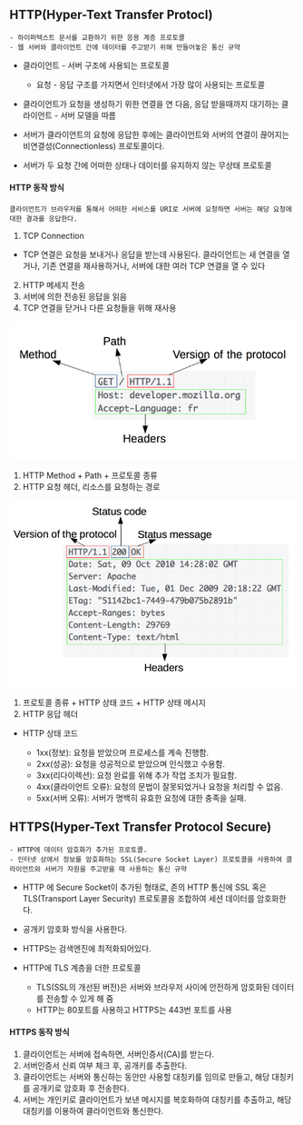 ## HTTP(Hyper-Text Transfer Protocl)

```
- 하이퍼텍스트 문서를 교환하기 위한 응용 계층 프로토콜
- 웹 서버와 클라이언트 간에 데이터를 주고받기 위해 만들어놓은 통신 규약
```

- 클라이언트 - 서버 구조에 사용되는 프로토콜
  - 요청 - 응답 구조를 가지면서 인터넷에서 가장 많이 사용되는 프로토콜

- 클라이언트가 요청을 생성하기 위한 연결을 연 다음, 응답 받을때까지 대기하는 클라이언트 - 서버 모델을 따름
- 서버가 클라이언트의 요청에 응답한 후에는 클라이언트와 서버의 연결이 끊어지는 비연결성(Connectionless) 프로토콜이다.
- 서버가 두 요청 간에 어떠한 상태나 데이터를 유지하지 않는 무상태 프로토콜


#### HTTP 동작 방식


```
클라이언트가 브라우저를 통해서 어떠한 서비스를 URI로 서버에 요청하면 서버는 해당 요청에 대한 결과를 응답한다.
```

1. TCP Connection
  - TCP 연결은 요청을 보내거나 응답을 받는데 사용된다. 클라이언트는 새 연결을 열거나, 기존 연결을 재사용하거나, 서버에 대한 여러 TCP 연결을 열 수 있다
2. HTTP 메세지 전송
3. 서버에 의한 전송된 응답을 읽음
4. TCP 연결을 닫거나 다른 요청들을 위해 재사용


<img src="../Assets/HTTPmessage.png">

1. HTTP Method + Path + 프로토콜 종류
2. HTTP 요청 헤더, 리소스를 요청하는 경로

<img src="../Assets/HTTPresponse.png">

1. 프로토콜 종류 + HTTP 상태 코드 + HTTP 상태 메시지
2. HTTP 응답 헤더

- HTTP 상태 코드

  - 1xx(정보): 요청을 받았으며 프로세스를 계속 진행함.
  - 2xx(성공): 요청을 성공적으로 받았으며 인식했고 수용함.
  - 3xx(리다이렉션): 요청 완료를 위해 추가 작업 조치가 필요함.
  - 4xx(클라이언트 오류): 요청의 문법이 잘못되었거나 요청을 처리할 수 없음.
  - 5xx(서버 오류): 서버가 명백히 유효한 요청에 대한 충족을 실패.

## HTTPS(Hyper-Text Transfer Protocol Secure)

```
- HTTP에 데이터 암호화가 추가된 프로토콜.
- 인터넷 상에서 정보를 암호화하는 SSL(Secure Socket Layer) 프로토콜을 사용하여 클라이언트와 서버가 자원을 주고받을 때 사용하는 통신 규약
```

- HTTP 에 Secure Socket이 추가된 형태로, 존의 HTTP 통신에 SSL 혹은 TLS(Transport Layer Security) 프로토콜을 조합하여 세션 데이터를 암호화한다.
- 공개키 암호화 방식을 사용한다.
- HTTPS는 검색엔진에 최적화되어있다.

- HTTP에 TLS 계층을 더한 프로토콜
  - TLS(SSL의 개선된 버전)은 서버와 브라우저 사이에 안전하게 암호화된 데이터를 전송할 수 있게 해 줌
  - HTTP는 80포트를 사용하고 HTTPS는 443번 포트를 사용


#### HTTPS 동작 방식



1. 클라이언트는 서버에 접속하면, 서버인증서(CA)를 받는다.
2. 서버인증서 신뢰 여부 체크 후, 공개키를 추출한다.
3. 클라이언트는 서버와 통신하는 동안만 사용할 대칭키를 임의로 만들고, 해당 대칭키를 공개키로 암호화 후 전송한다.
4. 서버는 개인키로 클라이언트가 보낸 메시지를 복호화하여 대칭키를 추출하고, 해당 대칭키를 이용하여 클라이언트와 통신한다.

